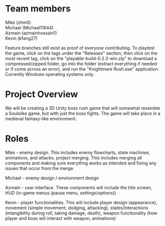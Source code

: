 # Team members
Mike (zhm0)  
Michael (Michael11644)  
Azmain (azmainhossain1)  
Kevin (kfang27)  

Feature branches still exist as proof of everyone contributing.
To playtest the game, click on the tags under the "Releases" section, then click on the most recent tag, click on the "playable-build-0.2.2-win.zip" to download a compressed/zipped folder, go into the folder (extract everything if needed or if come across an error), and run the "Knightmare Rush.exe" application.  
Currently Windows operating systems only.

# Project Overview
We will be creating a 3D Unity boss rush game that will somewhat resemble a Soulslike game, but with just the boss fights. The game will take place in a medieval fantasy-like environment. 

# Roles
Mike - enemy design. This includes enemy flowcharts, state machines, animations, and attacks. 
project merging. This includes merging all components and making sure everythng works as intended and fixing any issues that occur from the merge.

Michael - enemy design / environment design  
  
Azmain - user interface. These components will include the title screen, HUD (in-game menus (pause menu, settings/options))  
  
Kevin - player functionalities. This will include player design (appearance), movement (simple movement, dodging, attacking), states/interactions (intangibility during roll, taking damage, death), weapon functionality (how player and boss will interact with weapon, animations)  
